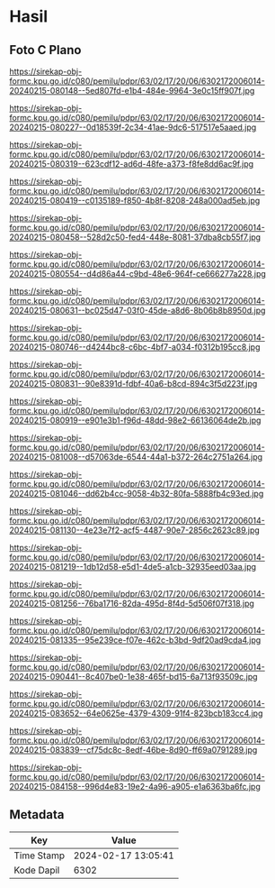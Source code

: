# Hasil

## Foto C Plano

https://sirekap-obj-formc.kpu.go.id/c080/pemilu/pdpr/63/02/17/20/06/6302172006014-20240215-080148--5ed807fd-e1b4-484e-9964-3e0c15ff907f.jpg

https://sirekap-obj-formc.kpu.go.id/c080/pemilu/pdpr/63/02/17/20/06/6302172006014-20240215-080227--0d18539f-2c34-41ae-9dc6-517517e5aaed.jpg

https://sirekap-obj-formc.kpu.go.id/c080/pemilu/pdpr/63/02/17/20/06/6302172006014-20240215-080319--623cdf12-ad6d-48fe-a373-f8fe8dd6ac9f.jpg

https://sirekap-obj-formc.kpu.go.id/c080/pemilu/pdpr/63/02/17/20/06/6302172006014-20240215-080419--c0135189-f850-4b8f-8208-248a000ad5eb.jpg

https://sirekap-obj-formc.kpu.go.id/c080/pemilu/pdpr/63/02/17/20/06/6302172006014-20240215-080458--528d2c50-fed4-448e-8081-37dba8cb55f7.jpg

https://sirekap-obj-formc.kpu.go.id/c080/pemilu/pdpr/63/02/17/20/06/6302172006014-20240215-080554--d4d86a44-c9bd-48e6-964f-ce666277a228.jpg

https://sirekap-obj-formc.kpu.go.id/c080/pemilu/pdpr/63/02/17/20/06/6302172006014-20240215-080631--bc025d47-03f0-45de-a8d6-8b06b8b8950d.jpg

https://sirekap-obj-formc.kpu.go.id/c080/pemilu/pdpr/63/02/17/20/06/6302172006014-20240215-080746--d4244bc8-c6bc-4bf7-a034-f0312b195cc8.jpg

https://sirekap-obj-formc.kpu.go.id/c080/pemilu/pdpr/63/02/17/20/06/6302172006014-20240215-080831--90e8391d-fdbf-40a6-b8cd-894c3f5d223f.jpg

https://sirekap-obj-formc.kpu.go.id/c080/pemilu/pdpr/63/02/17/20/06/6302172006014-20240215-080919--e901e3b1-f96d-48dd-98e2-66136064de2b.jpg

https://sirekap-obj-formc.kpu.go.id/c080/pemilu/pdpr/63/02/17/20/06/6302172006014-20240215-081008--d57063de-6544-44a1-b372-264c2751a264.jpg

https://sirekap-obj-formc.kpu.go.id/c080/pemilu/pdpr/63/02/17/20/06/6302172006014-20240215-081046--dd62b4cc-9058-4b32-80fa-5888fb4c93ed.jpg

https://sirekap-obj-formc.kpu.go.id/c080/pemilu/pdpr/63/02/17/20/06/6302172006014-20240215-081130--4e23e7f2-acf5-4487-90e7-2856c2623c89.jpg

https://sirekap-obj-formc.kpu.go.id/c080/pemilu/pdpr/63/02/17/20/06/6302172006014-20240215-081219--1db12d58-e5d1-4de5-a1cb-32935eed03aa.jpg

https://sirekap-obj-formc.kpu.go.id/c080/pemilu/pdpr/63/02/17/20/06/6302172006014-20240215-081256--76ba1716-82da-495d-8f4d-5d506f07f318.jpg

https://sirekap-obj-formc.kpu.go.id/c080/pemilu/pdpr/63/02/17/20/06/6302172006014-20240215-081335--95e239ce-f07e-462c-b3bd-9df20ad9cda4.jpg

https://sirekap-obj-formc.kpu.go.id/c080/pemilu/pdpr/63/02/17/20/06/6302172006014-20240215-090441--8c407be0-1e38-465f-bd15-6a713f93509c.jpg

https://sirekap-obj-formc.kpu.go.id/c080/pemilu/pdpr/63/02/17/20/06/6302172006014-20240215-083652--64e0625e-4379-4309-91f4-823bcb183cc4.jpg

https://sirekap-obj-formc.kpu.go.id/c080/pemilu/pdpr/63/02/17/20/06/6302172006014-20240215-083839--cf75dc8c-8edf-46be-8d90-ff69a0791289.jpg

https://sirekap-obj-formc.kpu.go.id/c080/pemilu/pdpr/63/02/17/20/06/6302172006014-20240215-084158--996d4e83-19e2-4a96-a905-e1a6363ba6fc.jpg


## Metadata

| Key        | Value               |
| ---------- | ------------------- |
| Time Stamp | 2024-02-17 13:05:41 |
| Kode Dapil | 6302                |




